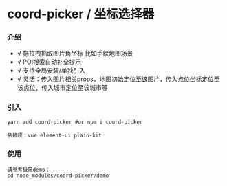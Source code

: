 # coord-picker / 坐标选择器

### 介绍

- √ 拖拉拽抓取图片角坐标 比如手绘地图场景
- √ POI搜索自动补全提示
- √ 支持全局安装/单独引入
- √ 灵活：传入图片相关props，地图初始定位至该图片，传入点位坐标定位至该点位，传入城市定位至该城市等


### 引入
```
yarn add coord-picker #or npm i coord-picker

依赖项：vue element-ui plain-kit
```

### 使用
```
请参考极简demo：
cd node_modules/coord-picker/demo

```
